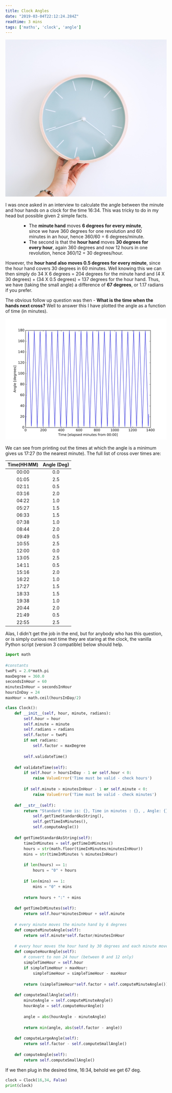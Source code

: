 ```yaml
---
title: Clock Angles
date: "2019-03-04T22:12:24.284Z"
readtime: 3 mins
tags: ['maths', 'clock', 'angle']
---
```


![Clock](./clock.jpg)

I was once asked in an interview to calculate the angle between the minute and hour hands on a clock for the time 16:34. This was tricky to do in my head but possible given 2 simple facts. 

<ul style="list-style-type:square;margin-left:50px;margin-right:50px">
  <li>The <b>minute hand</b> moves <b>6 degrees for every minute</b>, since we have 360 degrees for one revolution and 60 minutes in an hour, hence 360/60 = 6 degrees/minute. </li>
  <li>The second is that the <b>hour hand</b> moves <b>30 degrees for every hour</b>, again 360 degrees and now 12 hours in one revolution, hence 360/12 = 30 degrees/hour. </li>
</ul>

However, the <b>hour hand also moves 0.5 degrees for every minute</b>, since the hour hand covers 30 degrees in 60 minutes. 
Well knowing this we can then simply do 34 X 6 degrees = 204 degrees for the minute hand and (4 X 30 degrees) + (34 X 0.5 degrees) = 137 degrees for the hour hand. Thus, we have (taking the small angle) a difference of <b>67 degrees</b>, or 1.17 radians if you prefer.

The obvious follow up question was then - <b>What is the time when the hands next cross?</b> Well to answer this I have plotted the angle as a function of time (in minutes). 

![Graph](./times_vs_angles.jpg)

We can see from printing out the times at which the angle is a minimum gives us 17:27 (to the nearest minute). The full list of cross over times are:

| Time(HH:MM)  |  Angle (Deg) |
| :----: | :----: |
| 00:00 | 0.0 |
| 01:05 | 2.5 |
| 02:11 | 0.5 |
| 03:16 | 2.0 |
| 04:22 | 1.0 |
| 05:27 | 1.5 |
| 06:33 | 1.5 |
| 07:38 | 1.0 |
| 08:44 | 2.0 |
| 09:49 | 0.5 |
| 10:55 | 2.5 |
| 12:00 | 0.0 |
| 13:05 | 2.5 |
| 14:11 | 0.5 |
| 15:16 | 2.0 |
| 16:22 | 1.0 |
| 17:27 | 1.5 |
| 18:33 | 1.5 |
| 19:38 | 1.0 |
| 20:44 | 2.0 |
| 21:49 | 0.5 |
| 22:55 | 2.5 |


Alas, I didn't get the job in the end, but for anybody who has this question, or is simply curious next time they are staring at the clock, the vanilla Python script (version 3 compatible) below should help.

```python
import math

#constants
twoPi = 2.0*math.pi
maxDegree = 360.0
secondsInHour = 60
minutesInHour = secondsInHour
hoursInDay = 24
maxHour = math.ceil(hoursInDay/2)
```

```python
class Clock():
    def __init__(self, hour, minute, radians):
        self.hour = hour
        self.minute = minute
        self.radians = radians
        self.factor = twoPi
        if not radians:
            self.factor = maxDegree
        
        self.validateTime()
    
    def validateTime(self):
        if self.hour > hoursInDay - 1 or self.hour < 0:
            raise ValueError('Time must be valid - check hours')
        
        if self.minute > minutesInHour - 1 or self.minute < 0:
            raise ValueError('Time must be valid - check minutes')
                        
    def __str__(self):
        return "Standard time is: {}, Time in minutes : {}, , Angle: {}".format( 
            self.getTimeStandardAsString(), 
            self.getTimeInMinutes(), 
            self.computeAngle())            
    
    def getTimeStandardAsString(self):
        timeInMinutes = self.getTimeInMinutes()
        hours = str(math.floor(timeInMinutes/minutesInHour))
        mins = str(timeInMinutes % minutesInHour)
    
        if len(hours) == 1:
            hours = "0" + hours
            
        if len(mins) == 1:
            mins = "0" + mins
            
        return hours + ":" + mins
    
    def getTimeInMinutes(self):
        return self.hour*minutesInHour + self.minute
    
    # every minute moves the minute hand by 6 degrees
    def computeMinuteAngle(self):
        return self.minute*self.factor/minutesInHour
    
    # every hour moves the hour hand by 30 degrees and each minute moves the hour hand by 0.5 degrees
    def computeHourAngle(self):
        # convert to non 24 hour (between 0 and 12 only)
        simpleTimeHour = self.hour
        if simpleTimeHour > maxHour:
            simpleTimeHour = simpleTimeHour - maxHour
    
        return (simpleTimeHour*self.factor + self.computeMinuteAngle())/maxHour
        
    def computeSmallAngle(self):
        minuteAngle = self.computeMinuteAngle()
        hourAngle = self.computeHourAngle()
    
        angle = abs(hourAngle - minuteAngle)
        
        return min(angle, abs(self.factor - angle))
    
    def computeLargeAngle(self):
        return self.factor - self.computeSmallAngle()
    
    def computeAngle(self):
        return self.computeSmallAngle()
```


If we then plug in the desired time, 16:34, behold we get 67 deg.
```python
clock = Clock(16,34, False)
print(clock)
```
